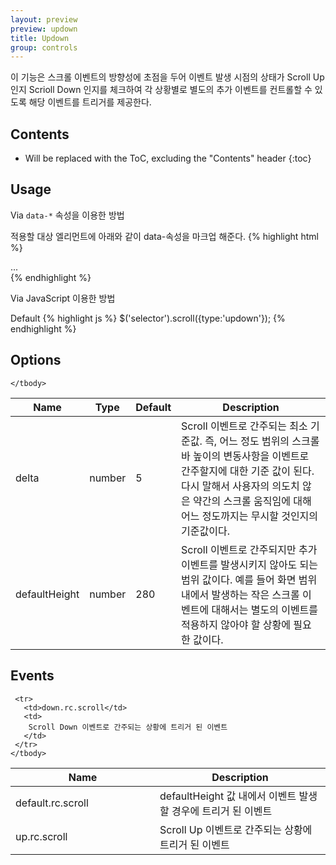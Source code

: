 ```yaml
---
layout: preview
preview: updown
title: Updown
group: controls
---
```


이 기능은 스크롤 이벤트의 방향성에 초점을 두어 이벤트 발생 시점의 상태가 Scroll Up 인지 Scrioll Down 인지를 체크하여 각 상황별로 별도의 추가 이벤트를 컨트롤할 수 있도록 해당 이벤트를 트리거를 제공한다.

## Contents

* Will be replaced with the ToC, excluding the "Contents" header
{:toc}



## Usage

Via `data-*` 속성을 이용한 방법

적용할 대상 엘리먼트에 아래와 같이 data-속성을 마크업 해준다.
{% highlight html %}
<div data-control="scroll" data-type="updown">
  ...
</div>
{% endhighlight %}

Via JavaScript 이용한 방법

Default
{% highlight js %}
$('selector').scroll({type:'updown'});
{% endhighlight %}




## Options


<div class="table-responsive">
  <table class="table table-bordered">
    <thead>
     <tr>
       <th style="width: 100px;">Name</th>
       <th style="width: 50px;">Type</th>
       <th style="width: 50px;">Default</th>
       <th>Description</th>
     </tr>
    </thead>
    <tbody>
     <tr>
       <td>delta</td>
       <td>number</td>
       <td>5</td>
       <td>
       Scroll 이벤트로 간주되는 최소 기준값.
       즉, 어느 정도 범위의 스크롤바 높이의 변동사항을 이벤트로 간주할지에 대한 기준 값이 된다. 다시 말해서 사용자의 의도치 않은 약간의 스크롤 움직임에 대해 어느 정도까지는 무시할 것인지의 기준값이다.
       </td>
     </tr>
     <tr>
       <td>defaultHeight</td>
       <td>number</td>
       <td>280</td>
       <td>
        Scroll 이벤트로 간주되지만 추가 이벤트를 발생시키지 않아도 되는 범위 값이다. 예를 들어 화면 범위 내에서 발생하는 작은 스크롤 이벤트에 대해서는 별도의 이벤트를 적용하지 않아야 할 상황에 필요한 값이다.  
       </td>
     </tr>

    </tbody>
  </table>
</div>


## Events

<div class="table-responsive">
  <table class="table table-bordered">
    <thead>
     <tr>
       <th style="width: 215px;">Name</th>
       <th>Description</th>
     </tr>
    </thead>
    <tbody>
     <tr>
       <td>default.rc.scroll </td>
       <td>
        defaultHeight 값 내에서 이벤트 발생할 경우에 트리거 된 이벤트
       </td>
     </tr>
     <tr>
       <td>up.rc.scroll</td>
       <td>
        Scroll Up 이벤트로 간주되는 상황에 트리거 된 이벤트
       </td>
     </tr>

     <tr>
       <td>down.rc.scroll</td>
       <td>
        Scroll Down 이벤트로 간주되는 상황에 트리거 된 이벤트
       </td>
     </tr>
    </tbody>
  </table>
</div>
